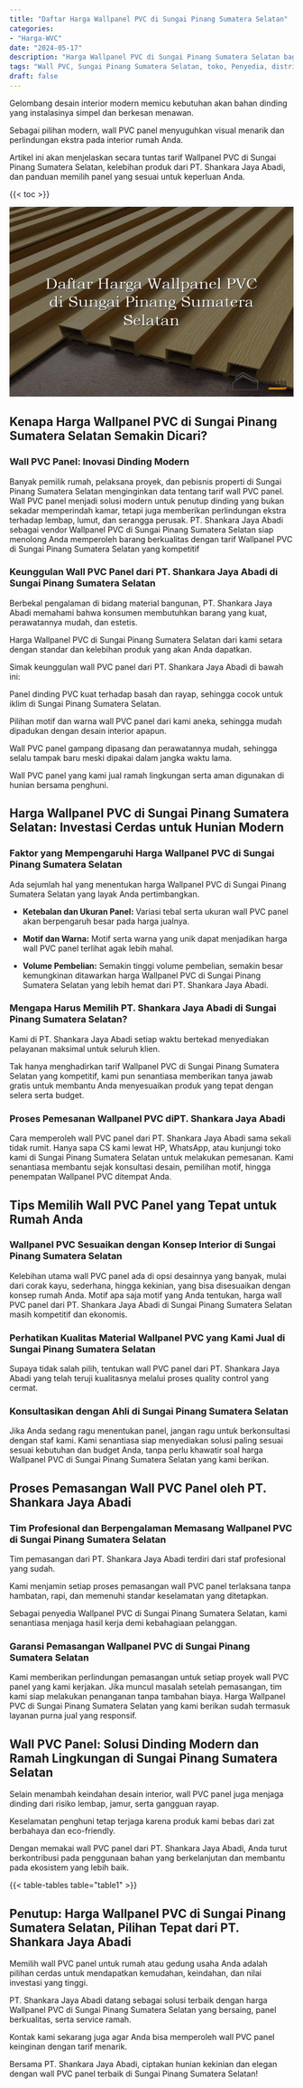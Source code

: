 ```yaml
---
title: "Daftar Harga Wallpanel PVC di Sungai Pinang Sumatera Selatan"
categories: 
- "Harga-WVC"
date: "2024-05-17"
description: "Harga Wallpanel PVC di Sungai Pinang Sumatera Selatan bagi rumah, office, serta gerai. Panel unggulan, variasi motif, variasi warna elegan, beserta servis penempatan dikerjakan oleh tenaga ahli profesional dan garansi resmi!|Layanan penyediaan Wallpanel PVC di Sungai Pinang Sumatera Selatan untuk kebutuhan hunian, perkantoran, maupun ritel, beserta material berkualitas dan instalasi oleh tim profesional serta kepastian resmi.|Alternatif Wallpanel PVC di Sungai Pinang Sumatera Selatan yang terpercaya bagi hunian, perkantoran, dan gerai, bersama material unggulan dan pemasangan ditangani oleh teknisi berpengalaman dan jaminan resmi.|Penyediaan Wallpanel PVC di Sungai Pinang Sumatera Selatan bagi rumah, perkantoran, dan toko, beserta panel unggulan dan instalasi oleh tim profesional, dilengkapi dengan garansi resmi.}"
tags: "Wall PVC, Sungai Pinang Sumatera Selatan, toko, Penyedia, distributor"
draft: false
---
```


Gelombang desain interior modern memicu kebutuhan akan bahan dinding yang instalasinya simpel dan berkesan menawan.

Sebagai pilihan modern, wall PVC panel menyuguhkan visual menarik dan perlindungan ekstra pada interior rumah Anda.

Artikel ini akan menjelaskan secara tuntas tarif Wallpanel PVC di Sungai Pinang Sumatera Selatan, kelebihan produk dari PT. Shankara Jaya Abadi, dan panduan memilih panel yang sesuai untuk keperluan Anda.

{{< toc >}}

![Daftar Harga Wallpanel PVC di Sungai Pinang Sumatera Selatan](/images/Harga-WVC/Daftar-Harga-Wallpanel-PVC-di-Sungai-Pinang-Sumatera-Selatan.png)


## Kenapa Harga Wallpanel PVC di Sungai Pinang Sumatera Selatan Semakin Dicari?

### Wall PVC Panel: Inovasi Dinding Modern

Banyak pemilik rumah, pelaksana proyek, dan pebisnis properti di Sungai Pinang Sumatera Selatan menginginkan data tentang tarif wall PVC panel. Wall PVC panel menjadi solusi modern untuk penutup dinding yang bukan sekadar memperindah kamar, tetapi juga memberikan perlindungan ekstra terhadap lembap, lumut, dan serangga perusak. PT. Shankara Jaya Abadi sebagai vendor Wallpanel PVC di Sungai Pinang Sumatera Selatan siap menolong Anda memperoleh barang berkualitas dengan tarif Wallpanel PVC di Sungai Pinang Sumatera Selatan yang kompetitif

### Keunggulan Wall PVC Panel dari PT. Shankara Jaya Abadi di Sungai Pinang Sumatera Selatan

Berbekal pengalaman di bidang material bangunan, PT. Shankara Jaya Abadi memahami bahwa konsumen membutuhkan barang yang kuat, perawatannya mudah, dan estetis.

Harga Wallpanel PVC di Sungai Pinang Sumatera Selatan dari kami setara dengan standar dan kelebihan produk yang akan Anda dapatkan.

Simak keunggulan wall PVC panel dari PT. Shankara Jaya Abadi di bawah ini:

Panel dinding PVC kuat terhadap basah dan rayap, sehingga cocok untuk iklim di Sungai Pinang Sumatera Selatan.

Pilihan motif dan warna wall PVC panel dari kami aneka, sehingga mudah dipadukan dengan desain interior apapun.

Wall PVC panel gampang dipasang dan perawatannya mudah, sehingga selalu tampak baru meski dipakai dalam jangka waktu lama.

Wall PVC panel yang kami jual ramah lingkungan serta aman digunakan di hunian bersama penghuni.

## Harga Wallpanel PVC di Sungai Pinang Sumatera Selatan: Investasi Cerdas untuk Hunian Modern

### Faktor yang Mempengaruhi Harga Wallpanel PVC di Sungai Pinang Sumatera Selatan

Ada sejumlah hal yang menentukan harga Wallpanel PVC di Sungai Pinang Sumatera Selatan yang layak Anda pertimbangkan.

- **Ketebalan dan Ukuran Panel:** Variasi tebal serta ukuran wall PVC panel akan berpengaruh besar pada harga jualnya.

- **Motif dan Warna:** Motif serta warna yang unik dapat menjadikan harga wall PVC panel terlihat agak lebih mahal.

- **Volume Pembelian:** Semakin tinggi volume pembelian, semakin besar kemungkinan ditawarkan harga Wallpanel PVC di Sungai Pinang Sumatera Selatan yang lebih hemat dari PT. Shankara Jaya Abadi.

### Mengapa Harus Memilih PT. Shankara Jaya Abadi di Sungai Pinang Sumatera Selatan?

Kami di PT. Shankara Jaya Abadi setiap waktu bertekad menyediakan pelayanan maksimal untuk seluruh klien.

Tak hanya menghadirkan tarif Wallpanel PVC di Sungai Pinang Sumatera Selatan yang kompetitif, kami pun senantiasa memberikan tanya jawab gratis untuk membantu Anda menyesuaikan produk yang tepat dengan selera serta budget.

### Proses Pemesanan Wallpanel PVC diPT. Shankara Jaya Abadi

Cara memperoleh wall PVC panel dari PT. Shankara Jaya Abadi sama sekali tidak rumit. Hanya sapa CS kami lewat HP, WhatsApp, atau kunjungi toko kami di Sungai Pinang Sumatera Selatan untuk melakukan pemesanan. Kami senantiasa membantu sejak konsultasi desain, pemilihan motif, hingga penempatan Wallpanel PVC ditempat Anda.

## Tips Memilih Wall PVC Panel yang Tepat untuk Rumah Anda

### Wallpanel PVC Sesuaikan dengan Konsep Interior di Sungai Pinang Sumatera Selatan

Kelebihan utama wall PVC panel ada di opsi desainnya yang banyak, mulai dari corak kayu, sederhana, hingga kekinian, yang bisa disesuaikan dengan konsep rumah Anda. Motif apa saja motif yang Anda tentukan, harga wall PVC panel dari PT. Shankara Jaya Abadi di Sungai Pinang Sumatera Selatan masih kompetitif dan ekonomis.

### Perhatikan Kualitas Material Wallpanel PVC yang Kami Jual di Sungai Pinang Sumatera Selatan

Supaya tidak salah pilih, tentukan wall PVC panel dari PT. Shankara Jaya Abadi yang telah teruji kualitasnya melalui proses quality control yang cermat.

### Konsultasikan dengan Ahli di Sungai Pinang Sumatera Selatan

Jika Anda sedang ragu menentukan panel, jangan ragu untuk berkonsultasi dengan staf kami. Kami senantiasa siap menyediakan solusi paling sesuai sesuai kebutuhan dan budget Anda, tanpa perlu khawatir soal harga Wallpanel PVC di Sungai Pinang Sumatera Selatan yang kami berikan.

## Proses Pemasangan Wall PVC Panel oleh PT. Shankara Jaya Abadi

### Tim Profesional dan Berpengalaman Memasang Wallpanel PVC di Sungai Pinang Sumatera Selatan

Tim pemasangan dari PT. Shankara Jaya Abadi terdiri dari staf profesional yang sudah.

Kami menjamin setiap proses pemasangan wall PVC panel terlaksana tanpa hambatan, rapi, dan memenuhi standar keselamatan yang ditetapkan.

Sebagai penyedia Wallpanel PVC di Sungai Pinang Sumatera Selatan, kami senantiasa menjaga hasil kerja demi kebahagiaan pelanggan.

### Garansi Pemasangan Wallpanel PVC di Sungai Pinang Sumatera Selatan

Kami memberikan perlindungan pemasangan untuk setiap proyek wall PVC panel yang kami kerjakan. Jika muncul masalah setelah pemasangan, tim kami siap melakukan penanganan tanpa tambahan biaya. Harga Wallpanel PVC di Sungai Pinang Sumatera Selatan yang kami berikan sudah termasuk layanan purna jual yang responsif.

## Wall PVC Panel: Solusi Dinding Modern dan Ramah Lingkungan di Sungai Pinang Sumatera Selatan

Selain menambah keindahan desain interior, wall PVC panel juga menjaga dinding dari risiko lembap, jamur, serta gangguan rayap.

Keselamatan penghuni tetap terjaga karena produk kami bebas dari zat berbahaya dan eco-friendly.

Dengan memakai wall PVC panel dari PT. Shankara Jaya Abadi, Anda turut berkontribusi pada penggunaan bahan yang berkelanjutan dan membantu pada ekosistem yang lebih baik.

{{< table-tables table="table1" >}}

## Penutup: Harga Wallpanel PVC di Sungai Pinang Sumatera Selatan, Pilihan Tepat dari PT. Shankara Jaya Abadi

Memilih wall PVC panel untuk rumah atau gedung usaha Anda adalah pilihan cerdas untuk mendapatkan kemudahan, keindahan, dan nilai investasi yang tinggi.

PT. Shankara Jaya Abadi datang sebagai solusi terbaik dengan harga Wallpanel PVC di Sungai Pinang Sumatera Selatan yang bersaing, panel berkualitas, serta service ramah.

Kontak kami sekarang juga agar Anda bisa memperoleh wall PVC panel keinginan dengan tarif menarik.

Bersama PT. Shankara Jaya Abadi, ciptakan hunian kekinian dan elegan dengan wall PVC panel terbaik di Sungai Pinang Sumatera Selatan!